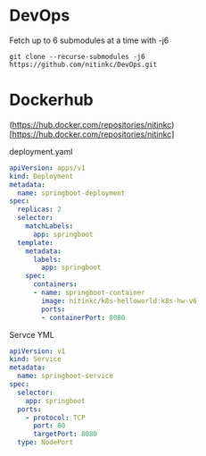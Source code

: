 # DevOps

Fetch up to 6 submodules at a time with -j6

```shell
git clone --recurse-submodules -j6 https://github.com/nitinkc/DevOps.git
```

# Dockerhub
(https://hub.docker.com/repositories/nitinkc)[https://hub.docker.com/repositories/nitinkc]


deployment.yaml
```yaml
apiVersion: apps/v1
kind: Deployment
metadata:
  name: springboot-deployment
spec:
  replicas: 2
  selector:
    matchLabels:
      app: springboot
  template:
    metadata:
      labels:
        app: springboot
    spec:
      containers:
      - name: springboot-container
        image: nitinkc/k8s-helloworld:k8s-hw-v6
        ports:
        - containerPort: 8080

```

Servce YML
```yaml
apiVersion: v1
kind: Service
metadata:
  name: springboot-service
spec:
  selector:
    app: springboot
  ports:
    - protocol: TCP
      port: 80
      targetPort: 8080
  type: NodePort

```
